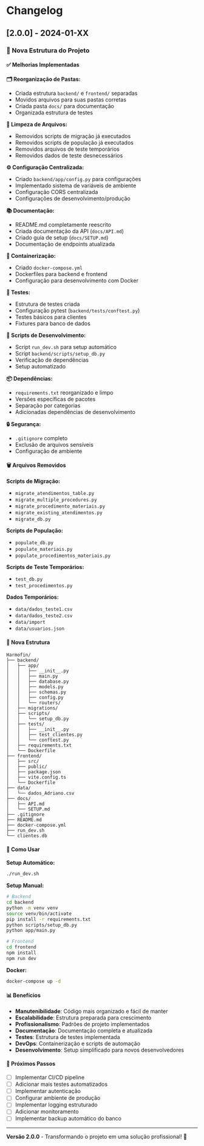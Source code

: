 # Changelog

## [2.0.0] - 2024-01-XX

### 🎉 Nova Estrutura do Projeto

#### ✅ Melhorias Implementadas

**🗂️ Reorganização de Pastas:**
- Criada estrutura `backend/` e `frontend/` separadas
- Movidos arquivos para suas pastas corretas
- Criada pasta `docs/` para documentação
- Organizada estrutura de testes

**🧹 Limpeza de Arquivos:**
- Removidos scripts de migração já executados
- Removidos scripts de população já executados
- Removidos arquivos de teste temporários
- Removidos dados de teste desnecessários

**⚙️ Configuração Centralizada:**
- Criado `backend/app/config.py` para configurações
- Implementado sistema de variáveis de ambiente
- Configuração CORS centralizada
- Configurações de desenvolvimento/produção

**📚 Documentação:**
- README.md completamente reescrito
- Criada documentação da API (`docs/API.md`)
- Criado guia de setup (`docs/SETUP.md`)
- Documentação de endpoints atualizada

**🐳 Containerização:**
- Criado `docker-compose.yml`
- Dockerfiles para backend e frontend
- Configuração para desenvolvimento com Docker

**🧪 Testes:**
- Estrutura de testes criada
- Configuração pytest (`backend/tests/conftest.py`)
- Testes básicos para clientes
- Fixtures para banco de dados

**🔧 Scripts de Desenvolvimento:**
- Script `run_dev.sh` para setup automático
- Script `backend/scripts/setup_db.py`
- Verificação de dependências
- Setup automatizado

**📦 Dependências:**
- `requirements.txt` reorganizado e limpo
- Versões específicas de pacotes
- Separação por categorias
- Adicionadas dependências de desenvolvimento

**🔒 Segurança:**
- `.gitignore` completo
- Exclusão de arquivos sensíveis
- Configuração de ambiente

#### 🗑️ Arquivos Removidos

**Scripts de Migração:**
- `migrate_atendimentos_table.py`
- `migrate_multiple_procedures.py`
- `migrate_procedimento_materiais.py`
- `migrate_existing_atendimentos.py`
- `migrate_db.py`

**Scripts de População:**
- `populate_db.py`
- `populate_materiais.py`
- `populate_procedimentos_materiais.py`

**Scripts de Teste Temporários:**
- `test_db.py`
- `test_procedimentos.py`

**Dados Temporários:**
- `data/dados_teste1.csv`
- `data/dados_teste2.csv`
- `data/import`
- `data/usuarios.json`

#### 📁 Nova Estrutura

```
Harmofin/
├── backend/
│   ├── app/
│   │   ├── __init__.py
│   │   ├── main.py
│   │   ├── database.py
│   │   ├── models.py
│   │   ├── schemas.py
│   │   ├── config.py
│   │   └── routers/
│   ├── migrations/
│   ├── scripts/
│   │   └── setup_db.py
│   ├── tests/
│   │   ├── __init__.py
│   │   ├── test_clientes.py
│   │   └── conftest.py
│   ├── requirements.txt
│   └── Dockerfile
├── frontend/
│   ├── src/
│   ├── public/
│   ├── package.json
│   ├── vite.config.ts
│   └── Dockerfile
├── data/
│   └── dados_Adriano.csv
├── docs/
│   ├── API.md
│   └── SETUP.md
├── .gitignore
├── README.md
├── docker-compose.yml
├── run_dev.sh
└── clientes.db
```

#### 🚀 Como Usar

**Setup Automático:**
```bash
./run_dev.sh
```

**Setup Manual:**
```bash
# Backend
cd backend
python -m venv venv
source venv/bin/activate
pip install -r requirements.txt
python scripts/setup_db.py
python app/main.py

# Frontend
cd frontend
npm install
npm run dev
```

**Docker:**
```bash
docker-compose up -d
```

#### 📊 Benefícios

- **Manutenibilidade**: Código mais organizado e fácil de manter
- **Escalabilidade**: Estrutura preparada para crescimento
- **Profissionalismo**: Padrões de projeto implementados
- **Documentação**: Documentação completa e atualizada
- **Testes**: Estrutura de testes implementada
- **DevOps**: Containerização e scripts de automação
- **Desenvolvimento**: Setup simplificado para novos desenvolvedores

#### 🔄 Próximos Passos

- [ ] Implementar CI/CD pipeline
- [ ] Adicionar mais testes automatizados
- [ ] Implementar autenticação
- [ ] Configurar ambiente de produção
- [ ] Implementar logging estruturado
- [ ] Adicionar monitoramento
- [ ] Implementar backup automático do banco

---

**Versão 2.0.0** - Transformando o projeto em uma solução profissional! 🚀 